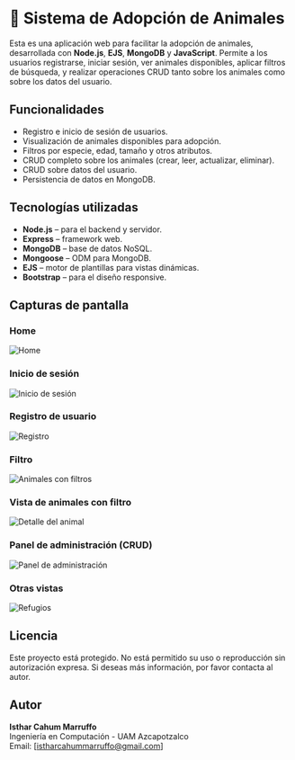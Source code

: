 # 🐾 Sistema de Adopción de Animales

Esta es una aplicación web para facilitar la adopción de animales, desarrollada con **Node.js**, **EJS**, **MongoDB** y **JavaScript**. Permite a los usuarios registrarse, iniciar sesión, ver animales disponibles, aplicar filtros de búsqueda, y realizar operaciones CRUD tanto sobre los animales como sobre los datos del usuario.

##  Funcionalidades

-  Registro e inicio de sesión de usuarios.
-  Visualización de animales disponibles para adopción.
-  Filtros por especie, edad, tamaño y otros atributos.
-  CRUD completo sobre los animales (crear, leer, actualizar, eliminar).
-  CRUD sobre datos del usuario.
-  Persistencia de datos en MongoDB.

##  Tecnologías utilizadas

- **Node.js** – para el backend y servidor.
- **Express** – framework web.
- **MongoDB** – base de datos NoSQL.
- **Mongoose** – ODM para MongoDB.
- **EJS** – motor de plantillas para vistas dinámicas.
- **Bootstrap** – para el diseño responsive.

##  Capturas de pantalla

### Home
![Home](static/public/img/inigio.png)

### Inicio de sesión
![Inicio de sesión](static/public/img/login.png)

### Registro de usuario
![Registro](static/public/img/registro.png)

### Filtro
![Animales con filtros](static/public/img/filtro.png)

### Vista de animales con filtro
![Detalle del animal](static/public/img/resultado.png)

### Panel de administración (CRUD)
![Panel de administración](static/public/img/administrarcuenta.png)

### Otras vistas
![Refugios](static/public/img/refugios.png)

##  Licencia

Este proyecto está protegido. No está permitido su uso o reproducción sin autorización expresa. Si deseas más información, por favor contacta al autor.

## Autor

**Isthar Cahum Marruffo**  
Ingeniería en Computación - UAM Azcapotzalco  
Email: [istharcahummarruffo@gmail.com]


